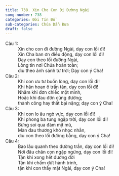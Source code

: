```yaml
---
title: 738. Xin Cho Con Đi Đường Ngài
song-number: 738
categories: Đời Tín Đồ
sub-categories: Chúa Dẫn Đưa
draft: false
---
```

<dl><dt>Câu 1:</dt><dd data-verse="1"> Xin cho con đi đường Ngài, dạy con lối đi! <br/>Xin Cha ban ơn điều động, dạy con lối đi! <br/>Dạy con theo lối đường Ngài, <br/>Lòng tin nơi Chúa hoàn toàn; <br/>dìu theo ánh sánh từ trời; Dạy con ý Cha! </dd><dt>Câu 2:</dt><dd data-verse="2">Khi con ưu tư buồn lòng, dạy con lối đi! <br/>Khi hân hoan ô trần tàn, dạy con lối đi! <br/>Nhằm khi đơn chiếc một mình, <br/>Hoặc khi đau đớn cùng đường; <br/>thành công hay thất bại nặng; dạy con ý Cha! </dd><dt>Câu 3:</dt><dd data-verse="3">Khi con lo âu ngờ vực, dạy con lối đi! <br/>Khi phong ba tung ngập trời, dạy con lối đi! <br/>Bừng soi qua đám mịt mù, <br/>Màn đau thương khó nhọc nhằn, <br/>dìu con theo lối đường bằng, dạy con ý Cha! </dd><dt>Câu 4:</dt><dd data-verse="4">Bao lâu quanh theo đường trần, dạy con lối đi! <br/>Nơi đâu chân con ngập ngừng, dạy con lối đi! <br/>Tận khi xong hết đường đời <br/>Tận khi chấm dứt hành trình, <br/>tận khi con thấy mặt Ngài, dạy con ý Cha! </dd></dl>
